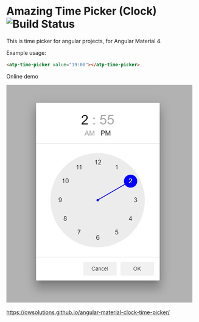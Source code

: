 # Amazing Time Picker (Clock) ![Build Status](https://travis-ci.org/owsolutions/angular-material-clock-time-picker.svg?branch=master)
This is time picker for angular projects, for Angular Material 4.


Example usage:

```html
<atp-time-picker value="19:00"></atp-time-picker>
``` 

Online demo

![Amazing Time Picker | TimePicker | Materialize time picker | AmazingTimepicker | ClockPicker](time-picker.jpg)

https://owsolutions.github.io/angular-material-clock-time-picker/